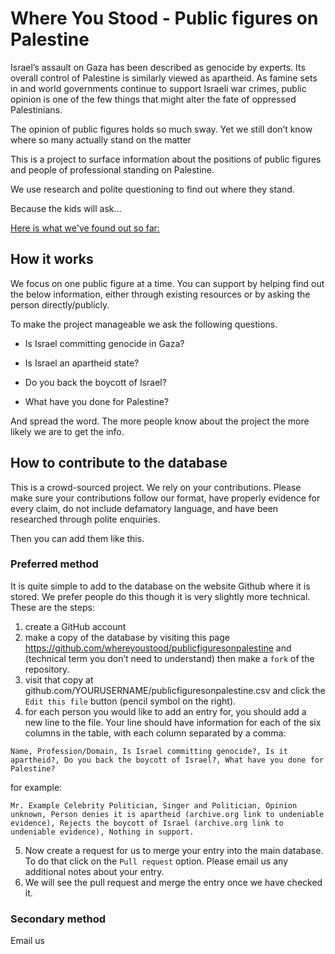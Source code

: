 # Where You Stood - Public figures on Palestine

Israel’s assault on Gaza has been described as genocide by experts. Its overall control of Palestine is similarly viewed as apartheid. As famine sets in and world governments continue to support Israeli war crimes, public opinion is one of the few things that might alter the fate of oppressed Palestinians.

The opinion of public figures holds so much sway.
Yet we still don’t know where so many actually stand on the matter

This is a project to surface information about the positions of public figures and people of professional standing on Palestine.

We use research and polite questioning to find out where they stand.

Because the kids will ask…

[Here is what we've found out so far:](https://github.com/whereyoustood/publicfiguresonpalestine/blob/main/positionsonpalestine.csv)

## How it works

We focus on one public figure at a time. You can support by helping find out the below information, either through existing resources or by asking the person directly/publicly. 

To make the project manageable we ask the following questions.

- Is Israel committing genocide in Gaza?

- Is Israel an apartheid state?

- Do you back the boycott of Israel?

- What have you done for Palestine?


And spread the word. The more people know about the project the more likely we are to get the info.


## How to contribute to the database

This is a crowd-sourced project. We rely on your contributions. Please make sure your contributions follow our format, have properly evidence for every claim, do not include defamatory language, and have been researched through polite enquiries.

Then you can add them like this.


### Preferred method

It is quite simple to add to the database on the website Github where it is stored. We prefer people do this though it is very slightly more technical. These are the steps:

1) create a GitHub account
2) make a copy of the database by visiting this page https://github.com/whereyoustood/publicfiguresonpalestine and (technical term you don’t need to understand) then make a `fork` of the repository.
3) visit that copy at github.com/YOURUSERNAME/publicfiguresonpalestine.csv and click the `Edit this file` button (pencil symbol on the right).
4) for each person you would like to add an entry for, you should add a new line to the file. Your line should have information for each of the six columns in the table, with each column separated by a comma:

`Name, Profession/Domain, Is Israel committing genocide?, Is it apartheid?, Do you back the boycott of Israel?, What have you done for Palestine?`

for example:

`Mr. Example Celebrity Politician, Singer and Politician, Opinion unknown, Person denies it is apartheid (archive.org link to undeniable evidence), Rejects the boycott of Israel (archive.org link to undeniable evidence), Nothing in support.`

5) Now create a request for us to merge your entry into the main database. To do that click on the `Pull request` option. Please email us any additional notes about your entry.
6) We will see the pull request and merge the entry once we have checked it.


### Secondary method

Email us
